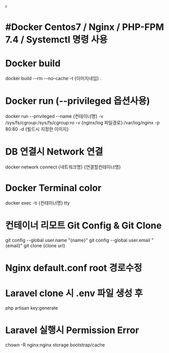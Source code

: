 r<h1> #Docker Centos7 / Nginx / PHP-FPM 7.4 / Systemctl 명령 사용 </h1>

# Docker build
docker build --rm --no-cache -t {이미지네임} . 

# Docker run (--privileged 옵션사용)
docker run --privileged --name {컨테이너명} -v /sys/fs/cgroup:/sys/fs/cgroup:ro -v {nginx/log 파일경로}:/var/log/nginx -p 80:80 -d  {빌드시 지정한 이미지}

# DB 연결시 Network 연결
docker network connect {네트워크명} {연결할컨테이너명}

# Docker Terminal color
docker exec -ti {컨테이너명} tty

# 컨테이너 리모트 Git Config & Git Clone
git config --global user.name "{name}"
git config --global user.email "{email}"
git clone {clone url}

# Nginx default.conf root 경로수정

# Laravel clone 시 .env 파일 생성 후
php artisan key:generate

# Laravel 실행시 Permission Error
chown -R nginx:nginx storage bootstrap/cache